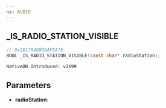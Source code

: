 ```yaml
---
ns: AUDIO 
---
```


## _IS_RADIO_STATION_VISIBLE

```c
// 0x2B1784DB08AFEA79 
BOOL _IS_RADIO_STATION_VISIBLE(const char* radioStation);
```

```
NativeDB Introduced: v2699
```

## Parameters
* **radioStation**:
